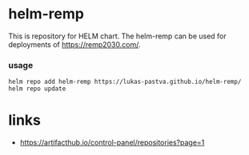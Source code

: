 # helm-remp

This is repository for HELM chart.
The helm-remp can be used for deployments of https://remp2030.com/.

### usage

```
helm repo add helm-remp https://lukas-pastva.github.io/helm-remp/
helm repo update
```

# links

- https://artifacthub.io/control-panel/repositories?page=1